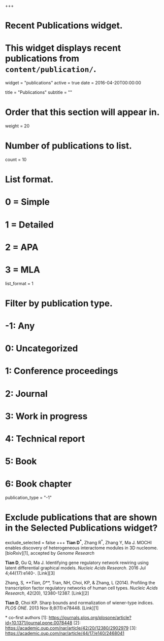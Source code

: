 +++
# Recent Publications widget.
# This widget displays recent publications from `content/publication/`.
widget = "publications"
active = true
date = 2016-04-20T00:00:00

title = "Publications"
subtitle = ""

# Order that this section will appear in.
weight = 20

# Number of publications to list.
count = 10

# List format.
#   0 = Simple
#   1 = Detailed
#   2 = APA
#   3 = MLA
list_format = 1

# Filter by publication type.
# -1: Any
#  0: Uncategorized
#  1: Conference proceedings
#  2: Journal
#  3: Work in progress
#  4: Technical report
#  5: Book
#  6: Book chapter
publication_type = "-1"

# Exclude publications that are shown in the Selected Publications widget?
exclude_selected = false
+++
**Tian D<sup>*</sup>**, Zhang R<sup>*</sup>, Zhang Y,  Ma J. MOCHI enables discovery of heterogeneous interactome modules in 3D nucleome. [bioRxiv][1], accepted by *Genome Research*

**Tian D**, Gu Q, Ma J. Identifying gene regulatory network rewiring using latent differential graphical models. *Nucleic Acids Research*. 2016 Jul 4;44(17):e140-. [Link][3]

Zhang, S<sup>*</sup>, **Tian, D<sup>*</sup>**, Tran, NH, Choi, KP, & Zhang, L (2014). Profiling the transcription factor regulatory networks of human cell types. *Nucleic Acids Research*, 42(20), 12380-12387. [Link][2]

**Tian D**, Choi KP. Sharp bounds and normalization of wiener-type indices. *PLOS ONE*. 2013 Nov 8;8(11):e78448. [Link][1]


\* co-first authors
[1]: https://journals.plos.org/plosone/article?id=10.1371/journal.pone.0078448
[2]: https://academic.oup.com/nar/article/42/20/12380/2902979
[3]: https://academic.oup.com/nar/article/44/17/e140/2468041
